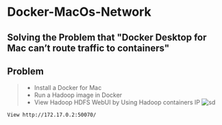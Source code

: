 # Docker-MacOs-Network


## Solving the Problem that "Docker Desktop for Mac can’t route traffic to containers"

## Problem

>- Install a Docker for Mac
>- Run a Hadoop image in Docker
>- View Hadoop HDFS WebUI by Using Hadoop containers IP
>![sd](https://drive.google.com/uc?export=view&id=1xjyurFHdsEKO73FiDpCKwWoxR5OrmHCw)  
```
View http://172.17.0.2:50070/
```
